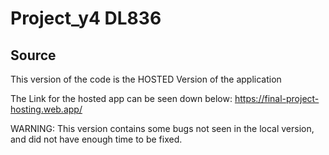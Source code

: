 # Project_y4 DL836
## Source
This version of the code is the HOSTED Version of the application

The Link for the hosted app can be seen down below:
https://final-project-hosting.web.app/


WARNING: This version contains some bugs not seen in the local version, and did not have enough time to be fixed.